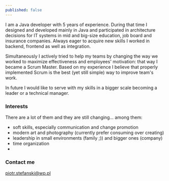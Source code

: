 ```yaml
---
published: false
---
```

I am a Java developer with 5 years of experience. During that time I designed and developed mainly in Java and participated in architecture decisions for IT systems in mid and big-size education, job board and insurance companies. Always eager to acquire new skills I worked in backend, frontend as well as integration. 

Simultaneously I actively tried to help my teams by changing the way we worked to maximize effectiveness and employees' motivation: that way I became a Scrum Master. Based on my experience I believe that properly implemented Scrum is the best (yet still simple) way to improve team's work. 

In future I would like to serve with my skills in a bigger scale becoming a leader or a technical manager.

### Interests

There are a lot of them and they are still changing... among them:
- soft skills, especially communication and change promotion
- modern art and photography (currently prefer consuming over creating)
- leadership in small environments (family ;)) and bigger ones (company)
- time organization
- 

### Contact me

[piotr.stefanski@wp.pl](mailto:piotr.stefanski@wp.pl)
